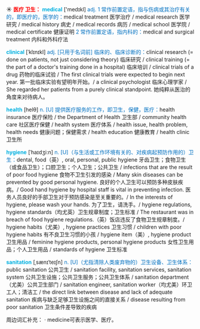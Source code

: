 ☀ <font color="red">**医疗 卫生：**</font>
<font color="sky blue">**medical**</font> ['medɪkl] 
<font color="#0070c0">adj. 1 常作前置定语，指与伤病或其治疗有关的，即医疗的，医学的：</font>medical treatment 医学治疗 / medical research 医学研究 / medical history 病史 / medical records 病历 / medical school 医学院 / medical certificate 健康证明 <font color="#0070c0">2 常作前置定语，指内科的：</font>medical and surgical treatment 内科和外科疗法
           
<font color="sky blue">**clinical**</font> [ˈklɪnɪkl]
<font color="#0070c0">adj. [只用于名词前] 临床的、临床诊断的：</font>clinical research (= done on patients, not just considering theory) 临床研究 / clinical training (= the part of a doctor's training done in a hospital) 临床培训 / clinical trials of a drug 药物的临床试验 / The first clinical trials were expected to begin next year. 第一批临床实验有望明年开始。/ a clinical psychologist 临床心理学家 / She regarded her patients from a purely clinical standpoint. 她纯粹从医治的角度来对待病人。

<font color="sky blue">**health**</font> [helθ] 
<font color="#0070c0">n. [U] 提供医疗服务的工作，即卫生，保健，医疗：</font>health insurance 医疗保险 / the Department of Health 卫生部 / community health care 社区医疗保健 / health system 医疗体系 / health issue, health problem, health needs 健康问题；保健需求 / health education 健康教育 / health clinic 卫生所
    
<font color="sky blue">**hygiene**</font> [ˈhaɪdʒi:n]
<font color="#0070c0">n. [U]（与生活或工作环境有关的、对疾病起预防作用的）卫生：</font>dental, food（英）, oral, personal, public hygiene 牙齿卫生；食物卫生（或食品卫生）；口腔卫生；个人卫生；公共卫生 / infections that are the result of poor food hygiene 食物不卫生引发的感染 / Many skin diseases can be prevented by good personal hygiene. 良好的个人卫生可以预防多种皮肤疾病。/ Good hand hygiene by hospital staff is vital in preventing infection. 医务人员良好的手部卫生对于预防感染是至关重要的。/ In the interests of hygiene, please wash your hands. 为了卫生，请洗手。/ hygiene regulations, hygiene standards（均尤英）卫生规章制度；卫生标准 / The restaurant was in breach of food hygiene regulations.（英）饭店违反了食物卫生规章制度。/ hygiene habits（尤美）, hygiene practices 卫生习惯 / children with poor hygiene habits 有不良卫生习惯的小孩 / hygiene item（美）, hygiene product 卫生用品 / feminine hygiene products, personal hygiene products 女性卫生用品；个人卫生用品 / standards of hygiene 卫生标准

<font color="sky blue">**sanitation**</font> [ˌsænɪˈteɪʃn]
<font color="#0070c0">n. [U]（尤指清除人类废弃物的）卫生设备、卫生体系：</font>public sanitation 公共卫生 / sanitation facility, sanitation services, sanitation system 公共卫生设施；公共卫生服务；公共卫生体系 / sanitation department（尤美）公共卫生部门 / sanitation engineer, sanitation worker（均尤美）环卫工人；清洁工 / the direct link between disease and lack of adequate sanitation 疾病与缺乏足够卫生设施之间的直接关系 / disease resulting from poor sanitation 卫生条件差导致的疾病


周边词汇补充：
· medicine可表示医学、医疗。
